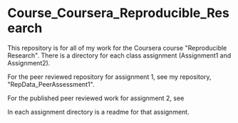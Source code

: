 Course_Coursera_Reproducible_Research
=====================================
This repository is for all of my work for the Coursera course "Reproducible Research". There is a directory for each class assignment (Assignment1 and Assignment2). 

For the peer reviewed repository for assignment 1, see my repository, "RepData_PeerAssessment1".

For the published peer reviewed work for assignment 2, see 

In each assignment directory is a readme for that assignment.